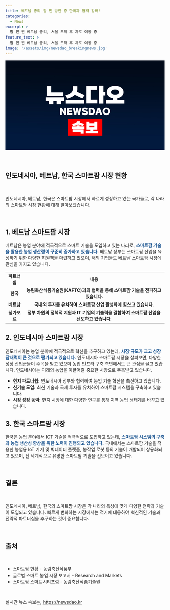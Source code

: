 ```yaml
---
title: 베트남 총리 팜 민 방한 중 한국과 협력 강화!
categories:
  - News
excerpt: >
  팜 민 찐 베트남 총리, 서울 도착 후 차로 이동 중
feature_text: >
  팜 민 찐 베트남 총리, 서울 도착 후 차로 이동 중
image: '/assets/img/newsdao_breakingnews.jpg'
---
```


<p><img src="/assets/img/newsdao_breakingnews.jpg" alt="koreaapp 속보" /></p>

<p data-ke-size="size16">&nbsp;</p>

<h2 data-ke-size="size26">인도네시아, 베트남, 한국 스마트팜 시장 현황</h2>

<p data-ke-size="size16">&nbsp;</p>

<p>인도네시아, 베트남, 한국은 스마트팜 시장에서 빠르게 성장하고 있는 국가들로, 각 나라의 스마트팜 시장 현황에 대해 알아보겠습니다.</p>

<p data-ke-size="size16">&nbsp;</p>

<h2>1. 베트남 스마트팜 시장</h2>

<p>베트남은 농업 분야에 적극적으로 스마트 기술을 도입하고 있는 나라로, <b><span style="color: #1a5490;">스마트팜 기술을 활용한 농업 생산량이 꾸준히 증가하고 있습니다.</span></b> 베트남 정부는 스마트팜 산업을 육성하기 위한 다양한 지원책을 마련하고 있으며, 해외 기업들도 베트남 스마트팜 시장에 관심을 가지고 있습니다.</p>

<table>
    <tbody>
        <tr>
            <td style="text-align: center; height: 17px;"><b>파트너쉽</b></td>
            <td style="text-align: center; height: 17px;"><b>내용</b></td>
        </tr>
        <tr>
            <td style="text-align: center; height: 17px;"><b>한국</b></td>
            <td style="text-align: center; height: 17px;"><b>농림축산식품기술원(KAFTC)과의 협력을 통해 스마트팜 기술을 전파하고 있습니다.</td>
        </tr>
        <tr>
            <td style="text-align: center; height: 17px;"><b>베트남</b></td>
            <td style="text-align: center; height: 17px;"><b>국내외 투자를 유치하여 스마트팜 산업 활성화에 힘쓰고 있습니다.</td>
        </tr>
        <tr>
            <td style="text-align: center; height: 17px;"><b>싱가포르</b></td>
            <td style="text-align: center; height: 17px;"><b>정부 차원의 정책적 지원과 IT 기업의 기술력을 결합하여 스마트팜 산업을 선도하고 있습니다.</td>
        </tr>
    </tbody>
</table>

<h2>2. 인도네시아 스마트팜 시장</h2>

<p>인도네시아는 농업 분야에 적극적으로 혁신을 추구하고 있는데, <b><span style="color: #1a5490;">시장 규모가 크고 성장 잠재력이 큰 것으로 평가되고 있습니다.</span></b> 
인도네시아 스마트팜 시장을 살펴보면, 다양한 성장 산업군들이 주목을 받고 있으며 농업 인프라 구축 측면에서도 큰 관심을 끌고 있습니다. 인도네시아는 미래의 농업을 이끌어갈 중요한 시장으로 주목받고 있습니다.</p>

<ul>
    <li><b>현지 파트너쉽:</b> 인도네시아 정부와 협력하여 농업 기술 혁신을 촉진하고 있습니다.</li>
    <li><b>신기술 도입:</b> 최신 기술과 국제 투자를 유치하여 스마트팜 시스템을 구축하고 있습니다.</li>
    <li><b>시장 성장 동력:</b> 현지 시장에 대한 다양한 연구를 통해 지역 농업 생태계를 바꾸고 있습니다.</li>
</ul>

<h2>3. 한국 스마트팜 시장</h2>

<p>한국은 농업 분야에서 ICT 기술을 적극적으로 도입하고 있는데, <b><span style="color: #1a5490;">스마트팜 시스템의 구축과 농업 생산성 향상을 위한 노력이 진행되고 있습니다.</span></b> 
국내에서는 스마트팜 기술을 적용한 농업용 IoT 기기 및 빅데이터 플랫폼, 농작업 로봇 등의 기술이 개발되어 상용화되고 있으며, 전 세계적으로 유망한 스마트팜 기술을 선보이고 있습니다. </p>

<p data-ke-size="size16">&nbsp;</p>

<h2>결론</h2>

<p data-ke-size="size16">&nbsp;</p>

<p>인도네시아, 베트남, 한국의 스마트팜 시장은 각 나라의 특성에 맞게 다양한 전략과 기술이 도입되고 있습니다. 빠르게 변화하는 시장에서는 적기에 대응하여 혁신적인 기술과 전략적 파트너십을 추구하는 것이 중요합니다. </p>

<p data-ke-size="size16">&nbsp;</p>

<h2>출처</h2>

<p data-ke-size="size16">&nbsp;</p>

<ul>
    <li>스마트팜 현황 - 농림축산식품부</li>
    <li>글로벌 스마트 농업 시장 보고서 - Research and Markets</li>
    <li>스마트팜 스마트시티포럼 - 농림축산식품기술원</li>
</ul>

<p data-ke-size="size16">&nbsp;</p>
실시간 뉴스 속보는, <a href="https://newsdao.kr" rel="dofollow">https://newsdao.kr</a>


